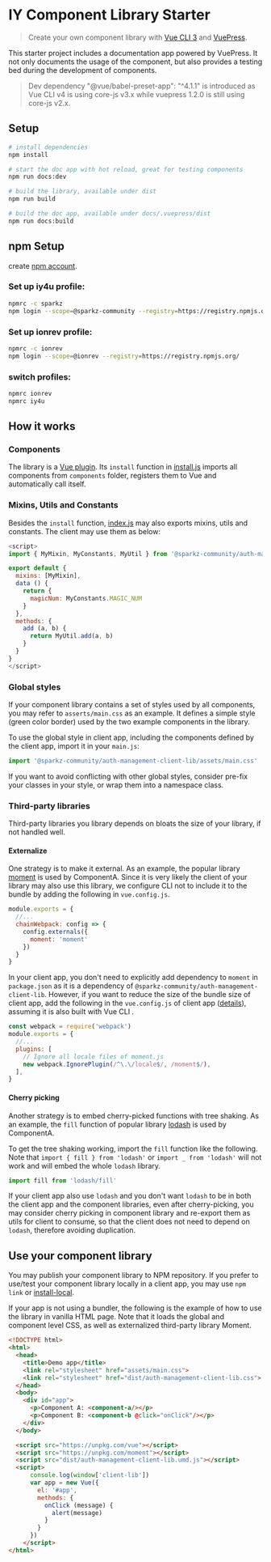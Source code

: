 # IY Component Library Starter

> Create your own component library with [Vue CLI 3](https://cli.vuejs.org/) and [VuePress](https://vuepress.vuejs.org/).

This starter project includes a documentation app powered by VuePress. It not only documents the usage of the component, but also provides a testing bed during the development of components.

> Dev dependency "@vue/babel-preset-app": "^4.1.1" is introduced as Vue CLI v4 is using core-js v3.x while vuepress 1.2.0 is still using core-js v2.x.

## Setup

``` bash
# install dependencies
npm install

# start the doc app with hot reload, great for testing components
npm run docs:dev

# build the library, available under dist
npm run build

# build the doc app, available under docs/.vuepress/dist
npm run docs:build
```

## npm Setup
create [npm account](https://www.npmjs.com/signup).

### Set up iy4u profile:
```bash
npmrc -c sparkz
npm login --scope=@sparkz-community --registry=https://registry.npmjs.org/
```

### Set up ionrev profile:
```bash
npmrc -c ionrev
npm login --scope=@ionrev --registry=https://registry.npmjs.org/
```

### switch profiles:
```bash
npmrc ionrev
npmrc iy4u
```

## How it works

### Components

The library is a [Vue plugin](https://vuejs.org/v2/guide/plugins.html). Its `install` function in [install.js](src/install.js) imports all components from `components` folder, registers them to Vue and automatically call itself.

### Mixins, Utils and Constants

Besides the `install` function, [index.js](src/index.js) may also exports mixins, utils and constants. The client may use them as below:

```js
<script>
import { MyMixin, MyConstants, MyUtil } from '@sparkz-community/auth-management-client-lib'

export default {
  mixins: [MyMixin],
  data () {
    return {
      magicNum: MyConstants.MAGIC_NUM
    }
  },
  methods: {
    add (a, b) {
      return MyUtil.add(a, b)
    }
  }
}
</script>
```

### Global styles

If your component library contains a set of styles used by all components, you may refer to `asserts/main.css` as an example. It defines a simple style (green color border) used by the two example components in the library.

To use the global style in client app, including the components defined by the client app, import it in your `main.js`:

```js
import '@sparkz-community/auth-management-client-lib/assets/main.css'
```

If you want to avoid conflicting with other global styles, consider pre-fix your classes in your style, or wrap them into a namespace class.

### Third-party libraries

Third-party libraries you library depends on bloats the size of your library, if not handled well.

#### Externalize

One strategy is to make it external. As an example, the popular library [moment](https://momentjs.com/) is used by ComponentA. Since it is very likely the client of your library may also use this library, we configure CLI not to include it to the bundle by adding the following in `vue.config.js`.

```js
module.exports = {
  //...
  chainWebpack: config => {
    config.externals({
      moment: 'moment'
    })
  }
}
```

In your client app, you don't need to explicitly add dependency to `moment` in `package.json` as it is a dependency of `@sparkz-community/auth-management-client-lib`. However, if you want to reduce the size of the bundle size of client app, add the following in the `vue.config.js` of client app ([details](https://github.com/jmblog/how-to-optimize-momentjs-with-webpack)), assuming it is also built with Vue CLI .

```js
const webpack = require('webpack')
module.exports = {
  //...
  plugins: [
    // Ignore all locale files of moment.js
    new webpack.IgnorePlugin(/^\.\/locale$/, /moment$/),
  ],
}
```

#### Cherry picking

Another strategy is to embed cherry-picked functions with tree shaking. As an example, the `fill` function of popular library [lodash](https://lodash.com) is used by ComponentA.

To get the tree shaking working, import the `fill` function like the following. Note that `import { fill } from 'lodash'` or `import _ from 'lodash'` will not work and will embed the whole `lodash` library.

```js
import fill from 'lodash/fill'
```

If your client app also use `lodash` and you don't want `lodash` to be in both the client app and the component libraries, even after cherry-picking, you may consider cherry picking in component library and re-export them as utils for client to consume, so that the client does not need to depend on `lodash`, therefore avoiding duplication.

## Use your component library

You may publish your component library to NPM repository. If you prefer to use/test your component library locally in a client app, you may use `npm link` or [install-local](https://github.com/nicojs/node-install-local).

If your app is not using a bundler, the following is the example of how to use the library in vanilla HTML page. Note that it loads the global and component level CSS, as well as externalized third-party library Moment.

```html
<!DOCTYPE html>
<html>
  <head>
    <title>Demo app</title>
    <link rel="stylesheet" href="assets/main.css">
    <link rel="stylesheet" href="dist/auth-management-client-lib.css">
  </head>
  <body>
    <div id="app">
      <p>Component A: <component-a/></p>
      <p>Component B: <component-b @click="onClick"/></p>
    </div>
  </body>

  <script src="https://unpkg.com/vue"></script>
  <script src="https://unpkg.com/moment"></script>
  <script src="dist/auth-management-client-lib.umd.js"></script>
  <script>
      console.log(window['client-lib'])
      var app = new Vue({
        el: '#app',
        methods: {
          onClick (message) {
            alert(message)
          }
        }
      })
    </script>
</html>
```
